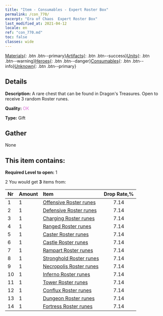 ```yaml
---
title: "Item - Consumables - Expert Roster Box"
permalink: /con_770/
excerpt: "Era of Chaos  Expert Roster Box"
last_modified_at: 2021-04-12
locale: en
ref: "con_770.md"
toc: false
classes: wide
---
```

 [Materials](/Items/){: .btn .btn--primary}[Artifacts](/Items/Artifacts/){: .btn .btn--success}[Units](/Items/Units/){: .btn .btn--warning}[Heroes](/Items/Heroes/){: .btn .btn--danger}[Consumables](/Items/Consumables/){: .btn .btn--info}[Unknown](/Items/Unknown/){: .btn .btn--primary}

## Details
 **Description:** A rare chest that can be found in Dragon's Treasures. Open to receive 3 random Roster runes.

 **Quality:** <span style="color: #DA70D6">OK</span>

 **Type:** Gift

## Gather

  None

## This item contains:

 **Required Level to open:** 1

 2 You would get **3** items  from:

  | Nr | Amount |     Item    | Drop Rate,% |
  |:---|:-------|:------------|:---------:|
  | 1 | 1 | [Offensive Roster runes](/Items/con_734/) | 7.14 | 
  | 2 | 1 | [Defensive Roster runes](/Items/con_739/) | 7.14 | 
  | 3 | 1 | [Charging Roster runes](/Items/con_741/) | 7.14 | 
  | 4 | 1 | [Ranged Roster runes](/Items/con_742/) | 7.14 | 
  | 5 | 1 | [Caster Roster runes](/Items/con_746/) | 7.14 | 
  | 6 | 1 | [Castle Roster runes](/Items/con_752/) | 7.14 | 
  | 7 | 1 | [Rampart Roster runes](/Items/con_753/) | 7.14 | 
  | 8 | 1 | [Stronghold Roster runes](/Items/con_754/) | 7.14 | 
  | 9 | 1 | [Necropolis Roster runes](/Items/con_755/) | 7.14 | 
  | 10 | 1 | [Inferno Roster runes](/Items/con_777/) | 7.14 | 
  | 11 | 1 | [Tower Roster runes](/Items/con_785/) | 7.14 | 
  | 12 | 1 | [Conflux Roster runes](/Items/con_791/) | 7.14 | 
  | 13 | 1 | [Dungeon Roster runes](/Items/con_792/) | 7.14 | 
  | 14 | 1 | [Fortress Roster runes](/Items/con_818/) | 7.14 | 
